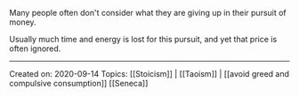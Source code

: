 Many people often don't consider what they are giving up in their pursuit of money.

Usually much time and energy is lost for this pursuit, and yet that price is often ignored.


-------------------
Created on: 2020-09-14
Topics: [[Stoicism]] | [[Taoism]] | [[avoid greed and compulsive consumption]] [[Seneca]]